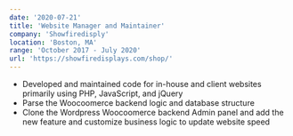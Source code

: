 ```yaml
---
date: '2020-07-21'
title: 'Website Manager and Maintainer'
company: 'Showfiredisply'
location: 'Boston, MA'
range: 'October 2017 - July 2020'
url: 'https://showfiredisplays.com/shop/'
---
```


- Developed and maintained code for in-house and client websites primarily using PHP, JavaScript, and jQuery
- Parse the Woocoomerce backend logic and database structure
- Clone the Wordpress Woocoomerce backend Admin panel and add the new feature and customize business logic to update website speed
